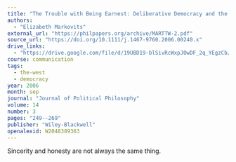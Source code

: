 ```yaml
---
title: "The Trouble with Being Earnest: Deliberative Democracy and the Sincerity Norm"
authors:
  - "Elizabeth Markovits"
external_url: "https://philpapers.org/archive/MARTTW-2.pdf"
source_url: "https://doi.org/10.1111/j.1467-9760.2006.00240.x"
drive_links:
  - "https://drive.google.com/file/d/19UBD19-blSivRcWxpJOwDF_2q_YEgzCb/view?usp=drivesdk"
course: communication
tags:
  - the-west
  - democracy
year: 2006
month: sep
journal: "Journal of Political Philosophy"
volume: 14
number: 3
pages: "249--269"
publisher: "Wiley-Blackwell"
openalexid: W2048389363
---
```


Sincerity and honesty are not always the same thing.
